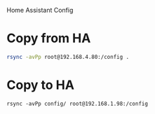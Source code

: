 Home Assistant Config

# Copy from HA

```sh
rsync -avPp root@192.168.4.80:/config .
```

# Copy to HA

```
rsync -avPp config/ root@192.168.1.98:/config
```
